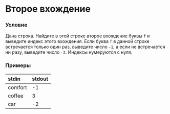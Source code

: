 # Второе вхождение

### Условие
 
Дана строка. Найдите в этой строке второе вхождение буквы `f` и выведите индекс этого вхождения. Если буква `f` в данной строке встречается только один раз, выведите число `-1`, а если не встречается ни разу, выведите  число `-2`. Индексы нумеруются с нуля.

### Примеры

stdin   | stdout
:------ | :-----
comfort | -1
coffee  | 3
car     | -2